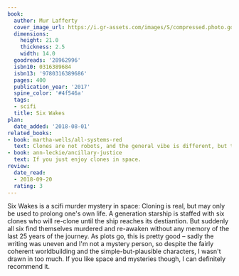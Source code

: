 ```yaml
---
book:
  author: Mur Lafferty
  cover_image_url: https://i.gr-assets.com/images/S/compressed.photo.goodreads.com/books/1483175828l/28962996._SX98_.jpg
  dimensions:
    height: 21.0
    thickness: 2.5
    width: 14.0
  goodreads: '28962996'
  isbn10: 0316389684
  isbn13: '9780316389686'
  pages: 400
  publication_year: '2017'
  spine_color: '#4f546a'
  tags:
  - scifi
  title: Six Wakes
plan:
  date_added: '2018-08-01'
related_books:
- book: martha-wells/all-systems-red
  text: Clones are not robots, and the general vibe is different, but the setting and narrative approach just felt aligned.
- book: ann-leckie/ancillary-justice
  text: If you just enjoy clones in space.
review:
  date_read:
  - 2018-09-20
  rating: 3
---
```


Six Wakes is a scifi murder mystery in space: Cloning is real, but may only be used to prolong one's own life. A
generation starship is staffed with six clones who will re-clone until the ship reaches its destiantion. But suddenly
all six find themselves murdered and re-awaken without any memory of the last 25 years of the journey. As plots go, this
is pretty good – sadly the writing was uneven and I'm not a mystery person, so despite the fairly coherent worldbuilding
and the simple-but-plausible characters, I wasn't drawn in too much. If you like space and mysteries though, I can
definitely recommend it.
